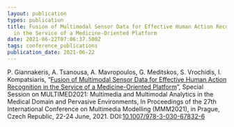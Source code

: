 ```yaml
---
layout: publication
types: publication
title: Fusion of Multimodal Sensor Data for Effective Human Action Recognition
  in the Service of a Medicine-Oriented Platform
date: 2021-06-22T07:06:37.500Z
tags: conference_publications
publication_date: 2021-06-22
---
```

P. Giannakeris, A. Tsanousa, A. Mavropoulos, G. Meditskos, S. Vrochidis, I. Kompatsiaris, “[Fusion of Multimodal Sensor Data for Effective Human Action Recognition in the Service of a Medicine-Oriented Platform](https://www.springerprofessional.de/en/fusion-of-multimodal-sensor-data-for-effective-human-action-reco/18788396)”, Special Session on MULTIMED2021: Multimedia and Multimodal Analytics in the Medical Domain and Pervasive Environments, In Proceedings of the 27th International Conference on Multimedia Modelling (MMM2021), in Prague, Czech Republic, 22-24 June, 2021. DOI:[10.1007/978-3-030-67832-6](http://dx.doi.org/10.1007/978-3-030-67832-6)

<!--EndFragment-->